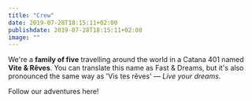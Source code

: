 ```yaml
---
title: "Crew"
date: 2019-07-28T18:15:11+02:00
publishdate: 2019-07-28T18:15:11+02:00
image: ""
---
```


We're a **family of five** travelling around the world in a Catana 401 named **Vite & Rêves**.
You can translate this name as Fast & Dreams, but it's also pronounced the same way as 'Vis tes rêves' &mdash; _Live your dreams_.

Follow our adventures here!
